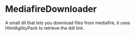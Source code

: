 # MediafireDownloader
A small dll that lets you download files from mediafire, it uses HtmlAgilityPack to retrieve the ddl link.
